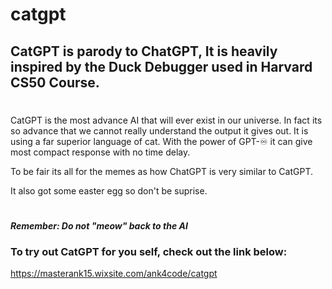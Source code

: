 # catgpt

## CatGPT is parody to ChatGPT, It is heavily inspired by the Duck Debugger used in Harvard CS50 Course.

#
CatGPT is the most advance AI that will ever exist in our universe. In fact its so advance that we cannot really understand the output it gives out.
It is using a far superior language of cat. With the power of GPT-♾️ it can give most compact response with no time delay.


To be fair its all for the memes as how ChatGPT is very similar to CatGPT. 

It also got some easter egg so don't be suprise.

#

***Remember: Do not "meow" back to the AI***

### To try out CatGPT for you self, check out the link below:
https://masterank15.wixsite.com/ank4code/catgpt
